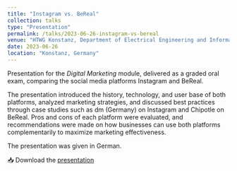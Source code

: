 ```yaml
---
title: "Instagram vs. BeReal"
collection: talks
type: "Presentation"
permalink: /talks/2023-06-26-instagram-vs-bereal
venue: "HTWG Konstanz, Department of Electrical Engineering and Information Technology"
date: 2023-06-26
location: "Konstanz, Germany"
---
```


Presentation for the *Digital Marketing* module, delivered as a graded oral exam, comparing the social media platforms Instagram and BeReal.

The presentation introduced the history, technology, and user base of both platforms, analyzed marketing strategies, and discussed best practices through case studies such as dm (Germany) on Instagram and Chipotle on BeReal. Pros and cons of each platform were evaluated, and recommendations were made on how businesses can use both platforms complementarily to maximize marketing effectiveness. 

The presentation was given in German.

📥 Download the [presentation](/files/presentations/Instagram_vs_BeReal.pdf)
